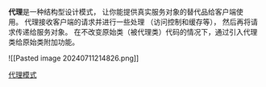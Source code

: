 
**代理**是一种结构型设计模式， 让你能提供真实服务对象的替代品给客户端使用。 代理接收客户端的请求并进行一些处理 （访问控制和缓存等）， 然后再将请求传递给服务对象。
在不改变原始类（被代理类）代码的情况下，通过引入代理类给原始类附加功能。


![[Pasted image 20240711214826.png]]

[代理模式](https://refactoringguru.cn/design-patterns/proxy)

